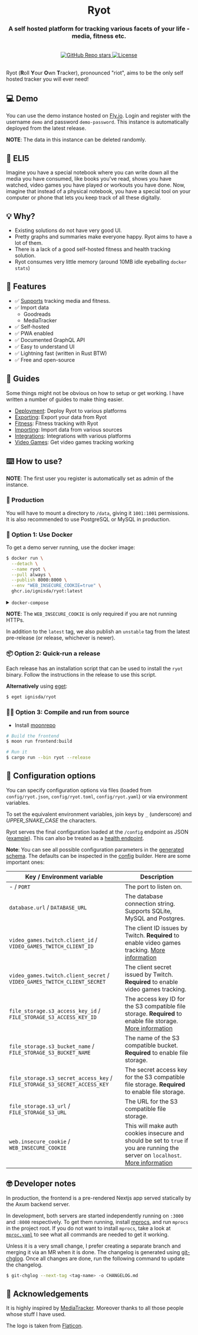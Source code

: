 <h1 align="center">Ryot</h1>

<h3 align="center">
  A self hosted platform for tracking various facets of your life - media, fitness etc.
</h3>

<br/>

<div align="center">
  <a href="https://github.com/ignisda/ryot/stargazers">
    <img alt="GitHub Repo stars" src="https://img.shields.io/github/stars/ignisda/ryot">
  </a>
  <a href="https://github.com/ignisda/ryot/blob/main/LICENSE">
    <img alt="License" src="https://img.shields.io/badge/license-GPLv3-purple">
  </a>
</div>

<br/>

Ryot (**R**oll **Y**our **O**wn **T**racker), pronounced "riot", aims to be the only self
hosted tracker you will ever need!

## 💻 Demo

You can use the demo instance hosted on [Fly.io](https://ryot.fly.dev). Login and register
with the username `demo` and password `demo-password`. This instance is automatically
deployed from the latest release.

**NOTE**: The data in this instance can be deleted randomly.

## 📝 ELI5

Imagine you have a special notebook where you can write down all the media you have
consumed, like books you've read, shows you have watched, video games you have played or
workouts you have done. Now, imagine that instead of a physical notebook, you have a
special tool on your computer or phone that lets you keep track of all these digitally.

## 💡 Why?

- Existing solutions do not have very good UI.
- Pretty graphs and summaries make everyone happy. Ryot aims to have a lot of them.
- There is a lack of a good self-hosted fitness and health tracking solution.
- Ryot consumes very little memory (around 10MB idle eyeballing `docker stats`)

## 🚀 Features

- ✅ [Supports](https://github.com/IgnisDa/ryot/discussions/4) tracking media
  and fitness.
- ✅ Import data
  - Goodreads
  - MediaTracker
- ✅ Self-hosted
- ✅ PWA enabled
- ✅ Documented GraphQL API
- ✅ Easy to understand UI
- ✅ Lightning fast (written in Rust BTW)
- ✅ Free and open-source

## 📖 Guides

Some things might not be obvious on how to setup or get working. I have written
a number of guides to make thing easier.

- [Deployment](/docs/guides/deployment.md): Deploy Ryot to various platforms
- [Exporting](/docs/guides/exporting.md): Export your data from Ryot
- [Fitness](/docs/guides/fitness.md): Fitness tracking with Ryot
- [Importing](/docs/guides/importing.md): Import data from various sources
- [Integrations](/docs/guides/integrations.md): Integrations with various platforms
- [Video Games](/docs/guides/video-games.md): Get video games tracking working

## ⌨️ How to use?

**NOTE**: The first user you register is automatically set as admin of the
instance.

### 👀 Production

You will have to mount a directory to `/data`, giving it `1001:1001` permissions.
It is also recommended to use PostgreSQL or MySQL in production.

### 🐳 Option 1: Use Docker

To get a demo server running, use the docker image:

```bash
$ docker run \
  --detach \
  --name ryot \
  --pull always \
  --publish 8000:8000 \
  --env "WEB_INSECURE_COOKIE=true" \
  ghcr.io/ignisda/ryot:latest
```

<details>
  <summary><code>docker-compose</code></summary>
  <br>
  <pre>version: '3.9'
services:
  ignisda:
    image: 'ghcr.io/ignisda/ryot:latest'
    environment:
        - WEB_INSECURE_COOKIE=true
    ports:
        - '8000:8000'
    pull_policy: always
    container_name: ryot</pre>
</details>

**NOTE**: The `WEB_INSECURE_COOKIE` is only required if you are not running HTTPs.

In addition to the `latest` tag, we also publish an `unstable` tag from the latest
pre-release (or release, whichever is newer).

### 📦 Option 2: Quick-run a release

Each release has an installation script that can be used to install the `ryot`
binary. Follow the instructions in the release to use this script.

**Alternatively** using [eget](https://github.com/zyedidia/eget):

```bash
$ eget ignisda/ryot
```

### 🧑‍💻 Option 3: Compile and run from source

- Install [moonrepo](https://moonrepo.dev/)

```bash
# Build the frontend
$ moon run frontend:build

# Run it
$ cargo run --bin ryot --release
```

## 🔧 Configuration options

You can specify configuration options via files (loaded from `config/ryot.json`,
`config/ryot.toml`, `config/ryot.yaml`) or via environment variables.

To set the equivalent environment variables, join keys by `_` (underscore) and
_UPPER_SNAKE_CASE_ the characters.

Ryot serves the final configuration loaded at the `/config` endpoint as JSON
([example](https://ryot.fly.dev/config)). This can also be treated as a [health
endpoint](https://learn.microsoft.com/en-us/azure/architecture/patterns/health-endpoint-monitoring).

**Note**: You can see all possible configuration parameters in
the [generated schema](libs/generated/src/config/backend/schema.ts). The defaults
can be inspected in the [config](/apps/backend/src/config.rs) builder. Here are
some important ones:

| Key / Environment variable                                                | Description                                                                                                                                                                   |
| ------------------------------------------------------------------------- | ----------------------------------------------------------------------------------------------------------------------------------------------------------------------------- |
| - / `PORT`                                                                | The port to listen on.                                                                                                                                                        |
| `database.url` / `DATABASE_URL`                                           | The database connection string. Supports SQLite, MySQL and Postgres.                                                                                                          |
| `video_games.twitch.client_id` / `VIDEO_GAMES_TWITCH_CLIENT_ID`           | The client ID issues by Twitch. **Required** to enable video games tracking. [More information](/docs/guides/video-games.md)                                                  |
| `video_games.twitch.client_secret` / `VIDEO_GAMES_TWITCH_CLIENT_SECRET`   | The client secret issued by Twitch. **Required** to enable video games tracking.                                                                                              |
| `file_storage.s3_access_key_id` / `FILE_STORAGE_S3_ACCESS_KEY_ID`         | The access key ID for the S3 compatible file storage. **Required** to enable file storage. [More information](/docs/guides/fitness.md)                                        |
| `file_storage.s3_bucket_name` / `FILE_STORAGE_S3_BUCKET_NAME`             | The name of the S3 compatible bucket. **Required** to enable file storage.                                                                                                    |
| `file_storage.s3_secret_access_key` / `FILE_STORAGE_S3_SECRET_ACCESS_KEY` | The secret access key for the S3 compatible file storage. **Required** to enable file storage.                                                                                |
| `file_storage.s3_url` / `FILE_STORAGE_S3_URL`                             | The URL for the S3 compatible file storage.                                                                                                                                   |
| `web.insecure_cookie` / `WEB_INSECURE_COOKIE`                             | This will make auth cookies insecure and should be set to `true` if you are running the server on `localhost`. [More information](https://github.com/IgnisDa/ryot/issues/23#) |

## 🤓 Developer notes

In production, the frontend is a pre-rendered Nextjs app served statically by the Axum
backend server.

In development, both servers are started independently running on `:3000` and `:8000`
respectively. To get them running, install [mprocs](https://github.com/pvolok/mprocs), and
run `mprocs` in the project root. If you do not want to install `mprocs`, take a look at
[`mproc.yaml`](/mprocs.yaml) to see what all commands are needed to get it working.

Unless it is a very small change, I prefer creating a separate branch and merging it via an
MR when it is done. The changelog is generated using
[git-chglog](https://github.com/git-chglog/git-chglog). Once all changes are done, run the
following command to update the changelog.

```bash
$ git-chglog --next-tag <tag-name> -o CHANGELOG.md
```

## 🙏 Acknowledgements

It is highly inspired by [MediaTracker](https://github.com/bonukai/MediaTracker).
Moreover thanks to all those people whose stuff I have used.

The logo is taken from
[Flaticon](https://www.flaticon.com/free-icon/mess_4789882?term=chaos&page=1&position=2&origin=tag&related_id=4789882).
